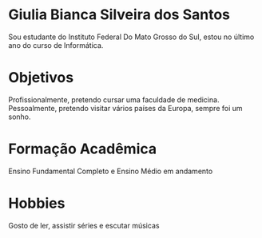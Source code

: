 # Giulia Bianca Silveira dos Santos

Sou estudante do Instituto Federal Do Mato Grosso do Sul, estou no último ano do curso de Informática.

# Objetivos

Profissionalmente, pretendo cursar uma faculdade de medicina. Pessoalmente, pretendo visitar vários países da Europa, sempre foi um sonho.

# Formação Acadêmica

Ensino Fundamental Completo e Ensino Médio em andamento

# Hobbies

Gosto de ler, assistir séries e escutar músicas